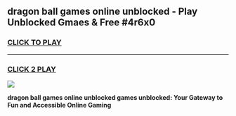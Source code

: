 
## dragon ball games online unblocked - Play Unblocked Gmaes & Free #4r6x0
<h3>
<a href="https://news.freeplayer.one?title=dragon_ball_games_online_unblocked&ref=03M">CLICK TO PLAY</a></h3>
<hr>

<h3>
<a href="https://news.freeplayer.one?title=dragon_ball_games_online_unblocked&ref=03M">CLICK 2 PLAY</a>
  
</h3>

<a href="https://news.freeplayer.one?title=dragon_ball_games_online_unblocked&ref=03M"><img src="https://clearcache.store/games.png"></a>


**dragon ball games online unblocked games unblocked: Your Gateway to Fun and Accessible Online Gaming**
